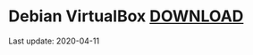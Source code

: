 # Debian VirtualBox [DOWNLOAD](https://github.com/Virtual-Machines/Debian-VirtualBox/releases/download/latest/Debian.ova)
Last update: 2020-04-11
